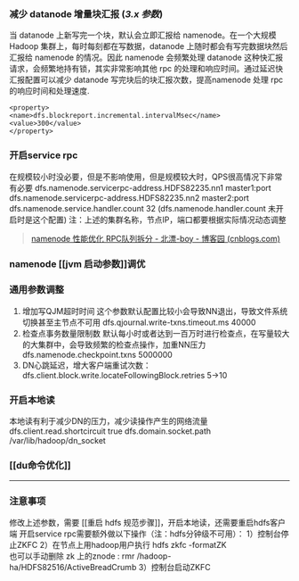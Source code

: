 

###  减少 datanode 增量块汇报  (*3.x 参数*)
当 datanode 上新写完一个块，默认会立即汇报给 namenode。在一个大规模 Hadoop 集群上，每时每刻都在写数据，datanode 上随时都会有写完数据块然后汇报给 namenode 的情况。因此 namenode 会频繁处理 datanode 这种快汇报请求，会频繁地持有锁，其实非常影响其他 rpc 的处理和响应时间。通过延迟快汇报配置可以减少 datanode 写完块后的块汇报次数，提高namenode 处理 rpc 的响应时间和处理速度. 

```
<property> 
<name>dfs.blockreport.incremental.intervalMsec</name>
<value>300</value>  
</property>    
```

### 开启service rpc
在规模较小时没必要，但是不影响使用，但是规模较大时，QPS很高情况下非常有必要
dfs.namenode.servicerpc-address.HDFS82235.nn1 master1:port
dfs.namenode.servicerpc-address.HDFS82235.nn2 master2:port
dfs.namenode.service.handler.count  32  (dfs.namenode.handler.count 未开启时是这个配置)
注：上述的集群名称，节点IP，端口都要根据实际情况动态调整
> [namenode 性能优化 RPC队列拆分 - 北漂-boy - 博客园 (cnblogs.com)](https://www.cnblogs.com/yjt1993/p/11198855.html)


### namenode [[jvm 启动参数]]调优


### 通用参数调整
1. 增加写QJM超时时间
这个参数默认配置比较小会导致NN退出，导致文件系统切换甚至主节点不可用
dfs.qjournal.write-txns.timeout.ms 40000
2. 检查点事务数量限制数
默认每小时或者达到一百万时进行检查点，在写量较大的大集群中，会导致频繁的检查点操作，加重NN压力
dfs.namenode.checkpoint.txns 5000000
3. DN心跳延迟，增大客户端重试次数：
dfs.client.block.write.locateFollowingBlock.retries 5->10

### 开启本地读
本地读有利于减少DN的压力，减少读操作产生的网络流量
dfs.client.read.shortcircuit  true
dfs.domain.socket.path  /var/lib/hadoop/dn_socket

### [[du命令优化]]

---
### 注意事项
修改上述参数，需要 [[重启 hdfs 规范步骤]]，开启本地读，还需要重启hdfs客户端
开启service rpc需要额外做以下操作（注：hdfs分钟级不可用）：
1）控制台停止ZKFC
2）在节点上用hadoop用户执行
hdfs zkfc -formatZK  
也可以手动删除 zk 上的znode : rmr /hadoop-ha/HDFS82516/ActiveBreadCrumb
3）控制台启动ZKFC




